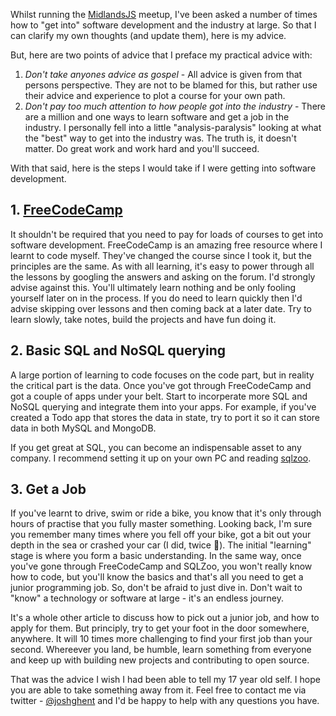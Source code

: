 
Whilst running the [MidlandsJS](https://midlandsjs.org) meetup, I've been asked a number of times how to "get into" software development and the industry at large. So that I can clarify my own thoughts (and update them), here is my advice.

But, here are two points of advice that I preface my practical advice with:
1. *Don't take anyones advice as gospel* - All advice is given from that persons perspective. They are not to be blamed for this, but rather use their advice and experience to plot a course for your own path.
2. *Don't pay too much attention to how people got into the industry* - There are a million and one ways to learn software and get a job in the industry. I personally fell into a little "analysis-paralysis" looking at what the "best" way to get into the industry was. The truth is, it doesn't matter. Do great work and work hard and you'll succeed.

With that said, here is the steps I would take if I were getting into software development.

## 1. [FreeCodeCamp](https://freecodecamp.com)
It shouldn't be required that you need to pay for loads of courses to get into software development. FreeCodeCamp is an amazing free resource where I learnt to code myself. They've changed the course since I took it, but the principles are the same. As with all learning, it's easy to power through all the lessons by googling the answers and asking on the forum. I'd strongly advise against this. You'll ultimately learn nothing and be only fooling yourself later on in the process. If you do need to learn quickly then I'd advise skipping over lessons and then coming back at a later date. Try to learn slowly, take notes, build the projects and have fun doing it.

## 2. Basic SQL and NoSQL querying
A large portion of learning to code focuses on the code part, but in reality the critical part is the data. Once you've got through FreeCodeCamp and got a couple of apps under your belt. Start to incorperate more SQL and NoSQL querying and integrate them into your apps. For example, if you've created a Todo app that stores the data in state, try to port it so it can store data in both MySQL and MongoDB.

If you get great at SQL, you can become an indispensable asset to any company. I recommend setting it up on your own PC and reading [sqlzoo](https://sqlzoo.net).

## 3. Get a Job
If you've learnt to drive, swim or ride a bike, you know that it's only through hours of practise that you fully master something. Looking back, I'm sure you remember many times where you fell off your bike, got a bit out your depth in the sea or crashed your car (I did, twice 🙈). The initial "learning" stage is where you form a basic understanding. In the same way, once you've gone through FreeCodeCamp and SQLZoo, you won't really know how to code, but you'll know the basics and that's all you need to get a junior programming job. So, don't be afraid to just dive in. Don't wait to "know" a technology or software at large - it's an endless journey.

It's a whole other article to discuss how to pick out a junior job, and how to apply for them. But principly, try to get your foot in the door somewhere, anywhere. It will 10 times more challenging to find your first job than your second. Whereever you land, be humble, learn something from everyone and keep up with building new projects and contributing to open source.

That was the advice I wish I had been able to tell my 17 year old self. I hope you are able to take something away from it.
Feel free to contact me via twitter - [@joshghent](https://twitter.com/joshghent) and I'd be happy to help with any questions you have.
